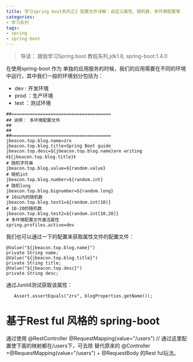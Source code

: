 ```yaml
---
title: 学习spring boot系列之2 配置文件详解：自定义属性、随机数、多环境配置等
categories:
- 学习系列
tags:
- spring
- spring-boot
---
```

>导读：
跟我学习Spring boot 教程系列,jdk1.8,  spring-boot:1.4.0

在使用spring-boot 作为 单独的应用服务的时候，我们的应用需要在不同的环境中运行，其中我们一般的环境划分包括为：
- dev : 开发环境 
- prod ：生产环境
- test ：测试环境 

```
##======================================
## 说明： 多环境配置文件
##
##
##======================================
jbeacon.top.blog.name=zrx
jbeacon.top.blog.title=Spring Boot guide
jbeacon.top.desc=${jbeacon.top.blog.name}are writing《${jbeacon.top.blog.title}》
# 随机字符串
jbeacon.top.blog.value=${random.value}
# 随机int
jbeacon.top.blog.number=${random.int}
# 随机long
jbeacon.top.blog.bignumber=${random.long}
# 10以内的随机数
jbeacon.top.blog.test1=${random.int(10)}
# 10-20的随机数
jbeacon.top.blog.test2=${random.int[10,20]}
# 多环境配置文件激活属性
spring.profiles.active=dev
```

我们也可以通过一下的配置来获取属性文件的配置文件：
```
@Value("${jbeacon.top.blog.name}")
private String name;
@Value("${jbeacon.top.blog.title}")
private String title;
@Value("${jbeacon.top.desc}")
private String desc;
```

通过Junit4测试获取该属性：
```
   Assert.assertEquals("zrx", blogProperties.getName());
```

# 基于Rest ful 风格的 spring-boot
通过使用
@RestController
@RequestMapping(value="/users")     // 通过这里配置使下面的映射都在/users下，可去除
替代原来的 @Controller +@RequestMapping(value="/users") + @RequestBody 的Rest ful玩法。




